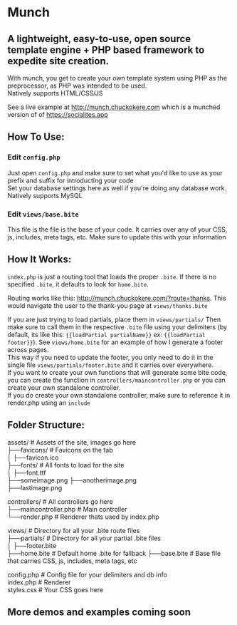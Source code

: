# Munch
## A lightweight, easy-to-use, open source template engine + PHP based framework to expedite site creation.

With munch, you get to create your own template system using PHP as the preprocessor, as PHP was intended to be used.   
Natively supports HTML/CSS/JS

See a live example at http://munch.chuckokere.com which is a munched version of of https://socialites.app

## How To Use:
### Edit `config.php`
Just open `config.php` and make sure to set what you'd like to use as your prefix and suffix for introducting your code    
Set your database settings here as well if you're doing any database work. Natively supports MySQL

### Edit `views/base.bite`
This file is the file is the base of your code. It carries over any of your CSS, js, includes, meta tags, etc. Make sure to update this with your information 

## How It Works: 
`index.php` is just a routing tool that loads the proper `.bite`. If there is no specified `.bite`, it defaults to look for `home.bite`.    

Routing works like this: http://munch.chuckokere.com/?route=thanks. This would navigate the user to the thank-you page at `views/thanks.bite`    

If you are just trying to load partials, place them in `views/partials/` Then make sure to call them in the respective `.bite` file using your delimiters (by default, its like this: `{{loadPartial partialName}}` ex: `{{loadPartial footer}}`). See `views/home.bite` for an example of how I generate a footer across pages.   
This way if you need to update the footer, you only need to do it in the single file `views/partials/footer.bite` and it carries over everywhere.   
If you want to create your own functions that will generate some bite code, you can create the function in `controllers/maincontroller.php` or you can create your own standalone controller.    
If you do create your own standalone controller, make sure to reference it in render.php using an `include`

## Folder Structure:   
assets/                 # Assets of the site, images go here   
├──favicons/            # Favicons on the tab   
│   ├──favicon.ico   
├──fonts/               # All fonts to load for the site   
│   ├──font.ttf   
├──someimage.png
├──anotherimage.png   
├──lastimage.png   
   
controllers/            # All controllers go here   
├──maincontroller.php   # Main controller   
└──render.php           # Renderer thats used by index.php   
   
views/                  # Directory for all your .bite route files   
├──partials/            # Directory for all your partial .bite files   
│   ├──footer.bite           
├──home.bite            # Default home .bite for fallback
├──base.bite            # Base file that carries CSS, js, includes, meta tags, etc   
   
config.php              # Config file for your delimiters and db info     
index.php               # Renderer    
styles.css              # Your CSS goes here    
   
      
## More demos and examples coming soon
